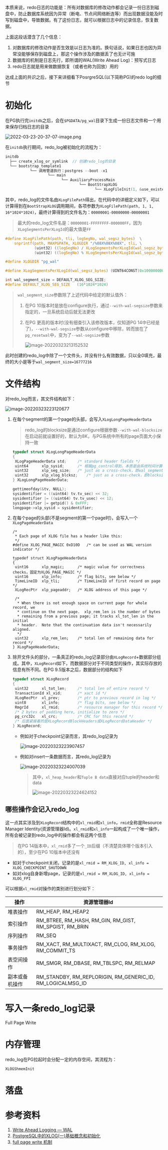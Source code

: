 本质来说，redo日志的功能是：所有对数据库的修改动作都会记录一份日志到磁盘中，防止数据库系统因为异常（断电、节点间网络断连等）而出现数据没能及时写到磁盘中，导致数据。有了这份日志，就可以根据日志中的记录信息，恢复数据。

上面这段话潜含了几个信息：

1. 对数据库的修改动作是否生效是以日志为准的。换句话说，如果日志也因为异常没能够保存到磁盘上，那这个操作涉及的数据丢了也无计可施
2. 数据库的机制是日志先行，即所谓的WAL(Write Ahead Log)：预写式日志
3. redo日志就是用来做数据恢复（或者也称为回放）用的

达成上面的共识之后，接下来详细看下PosrgreSQL(以下简称PG)的redo log的细节

# 初始化

在PG执行完`initdb`之后，会在`$PGDATA/pg_wal`目录下生成一份日志文件和一个用来保存归档日志的目录

![2022-03-23-20-37-07-image.png](D:\Codes\git-resp\pg_summary\PostgreSQL\redo_log.assets\2022-03-23-20-37-07-image.png)

在`initdb`执行期间，redo_log被初始化的流程为：

```c
initdb
  ├── create_xlog_or_symlink  // 创建redo_log的目录
  └── bootstrap_template1
           └── 调用管道执行：postgres --boot -x1
                   └── main
                         └── AuxiliaryProcessMain
                                 └── BootStrapXLOG
                                        └── XLogFileInit(1, &use_existent, false)
```

其中，redo_log的文件名由`XLogFilePath`得出，在代码中的详细定义如下，可以计算得到在`BootStrapXLOG`调用期间，各项参数为`XLogFilePath(path, 1, 1, 16*1024*1024)`，最终计算得到的文件名为：`00000001-00000000-00000001`

> 最大的redo_log文件名是：`00000001-FFFFFFFF-000000FF`，因为`XLogSegmentsPerXLogId`的最大值是`FF`

```c
#define XLogFilePath(path, tli, logSegNo, wal_segsz_bytes)	\
	snprintf(path, MAXPGPATH, XLOGDIR "/%08X%08X%08X", tli,	\
			 (uint32) ((logSegNo) / XLogSegmentsPerXLogId(wal_segsz_bytes)), \
			 (uint32) ((logSegNo) % XLogSegmentsPerXLogId(wal_segsz_bytes)))

#define XLOGDIR	"pg_wal"

#define XLogSegmentsPerXLogId(wal_segsz_bytes) (UINT64CONST(0x100000000) / (wal_segsz_bytes))

int	wal_segment_size = DEFAULT_XLOG_SEG_SIZE;
#define DEFAULT_XLOG_SEG_SIZE	(16*1024*1024)
```

> `wal_segment_size`参数除了上述代码中给定的默认值外：
>
> 1. 在PG 10版本时是放在configure执行，通过`--with-wal-segsize`参数来指定的，一旦系统启动后就无法更改
>
> 2. 在PG 更高的版本时(没有细查引入该修改版本，仅知道PG 14中已经是了)，`--with-wal-segsize`参数从configure中移除，转而放在了`pg_resetwal`中，变为了`--wal-segsize`参数
>
>    ![image-20220323213152532](redo_log.assets/image-20220323213152532.png)

此时创建的redo_log中除了一个文件头，并没有什么有效数据，只以全0填充，最终的大小是等于`wal_segment_size=16777216`

# 文件结构

对redo_log而言，其文件结构如下：

![image-20220323223120677](redo_log.assets/image-20220323223120677.png)

1. 在每个segment的第一个page的头部，会写入`XLogLongPageHeaderData`

   > redo_log的blocksize是通过configure根据参数`--with-wal-blocksize`在启动前就设置好的，默认为8K，与PG系统中所有的page页面大小保持一致

   ```c
   typedef struct XLogLongPageHeaderData
   {
   	XLogPageHeaderData std;		/* standard header fields */
   	uint64		xlp_sysid;		/* 根据pg_control得到，本质是由系统时间计算得出 */
   	uint32		xlp_seg_size;	/* just as a cross-check，即wal_segment_size，默认16M */
   	uint32		xlp_xlog_blcksz;	/* just as a cross-check，即blocksize，默认8K */
   } XLogLongPageHeaderData;
   
   gettimeofday(&tv, NULL);
   sysidentifier = ((uint64) tv.tv_sec) << 32;
   sysidentifier |= ((uint64) tv.tv_usec) << 12;
   sysidentifier |= getpid() & 0xFFF;
   longpage->xlp_sysid = sysidentifier;
   ```

2. 在每个page的头部(不是segment的第一个page时)，会写入一个`XLogPageHeaderData`

   ```
   /*
    * Each page of XLOG file has a header like this:
    */
   #define XLOG_PAGE_MAGIC 0xD10D	/* can be used as WAL version indicator */
   
   typedef struct XLogPageHeaderData
   {
   	uint16		xlp_magic;		/* magic value for correctness checks，固定为XLOG_PAGE_MAGIC */
   	uint16		xlp_info;		/* flag bits, see below */
   	TimeLineID	xlp_tli;		/* TimeLineID of first record on page */
   	XLogRecPtr	xlp_pageaddr;	/* XLOG address of this page */
   
   	/*
   	 * When there is not enough space on current page for whole record, we
   	 * continue on the next page.  xlp_rem_len is the number of bytes
   	 * remaining from a previous page; it tracks xl_tot_len in the initial
   	 * header.  Note that the continuation data isn't necessarily aligned.
   	 */
   	uint32		xlp_rem_len;	/* total len of remaining data for record */
   } XLogPageHeaderData;
   ```

3. 除开文件头的部分，一条真正的redo_log记录部分由`XLogRecord`+数据部分组成。其中，`XLogRecord`如下，而数据部分对于不同类型的操作，其实际存放的信息有所不同。在PG 9.5版本之后，数据部分的结构如下

   ```c
   typedef struct XLogRecord
   {
   	uint32		xl_tot_len;		/* total len of entire record */
   	TransactionId xl_xid;		/* xact id */
   	XLogRecPtr	xl_prev;		/* ptr to previous record in log */
   	uint8		xl_info;		/* flag bits, see below */
   	RmgrId		xl_rmid;		/* resource manager for this record */
   	/* 2 bytes of padding here, initialize to zero */
   	pg_crc32c	xl_crc;			/* CRC for this record */
   	/* 后面紧接着的是XLogRecordBlockHeaders或XLogRecordDataHeader */
   } XLogRecord;
   ```

   - 例如对于checkpoint记录而言，其redo_log记录为

     ![image-20220323223907457](redo_log.assets/image-20220323223907457.png)

   - 例如对insert一条数据而言，其redo_log记录为

     ![image-20220323224007039](redo_log.assets/image-20220323224007039.png)

     > 其中，`xl_heap_header`和`Tuple B data`直接对应tuple的header和data
     >
     > ![image-20220323224624152](redo_log.assets/image-20220323224624152.png)

## 哪些操作会记入redo_log

这一点其实涉及到`XLogRecord`结构中的`xl_rmid`和`xl_info`，`rmid`全称是Resource Manager Identity(资源管理器Id)。`xl_rmid`和`xl_info`一起构成了一个唯一操作，所有会被记录到redo_log中的操作都会有这两个信息

> 在PG 14版本中，`xl_rmid`多了一个`_ID`后缀（不清楚具体哪个版本引入的），至少在PG 10版本中还没有

- 如对于checkpoint关闭，记录的是`xl_rmid = RM_XLOG_ID, xl_info = XLOG_CHECKPOINT_SHUTDOWN`
- 如对xlog自身新增page，记录的是`xl_rmid = RM_XLOG_ID, xl_info = XLOG_FPI`

可以根据`xl_rmid`对操作的类别进行划分如下：

| 操作           | 资源管理器Id                                               |
| -------------- | ---------------------------------------------------------- |
| 堆表操作       | RM_HEAP, RM_HEAP2                                          |
| 索引操作       | RM_BTREE, RM_HASH, RM_GIN, RM_GIST, RM_SPGIST, RM_BRIN     |
| 序列操作       | RM_SEQ                                                     |
| 事务操作       | RM_XACT, RM_MULTIXACT, RM_CLOG, RM_XLOG, RM_COMMIT_TS      |
| 表空间操作     | RM_SMGR, RM_DBASE, RM_TBLSPC, RM_RELMAP                    |
| 副本或备机操作 | RM_STANDBY, RM_REPLORIGIN, RM_GENERIC_ID, RM_LOGICALMSG_ID |

# 写入一条redo_log记录

Full Page Write

# 内存管理

redo_log在PG拉起时会分配一定的内存空间，其流程为：

```c
XLOGShmemInit
```



# 落盘



# 参考资料

1. [Write Ahead Logging — WAL](https://www.interdb.jp/pg/pgsql09.html)
2. [PostgreSQL中的XLOG(一)基础概念和初始化](http://www.postgres.cn/news/viewone/1/334)
3. [full page write 机制](http://mysql.taobao.org/monthly/2015/11/05/)
